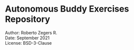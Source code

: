 # Autonomous Buddy Exercises Repository

Author: Roberto Zegers R.  
Date: September 2021  
License: BSD-3-Clause  




